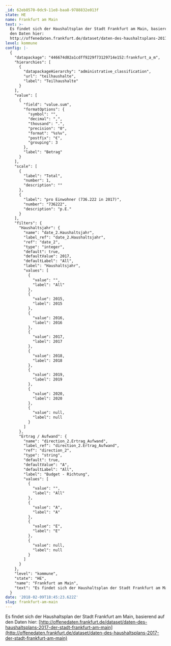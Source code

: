 ```yaml
---
_id: 62eb8570-0dc9-11e8-baa8-9788832e013f
state: HE
name: Frankfurt am Main
text: >-
  Es findet sich der Haushaltsplan der Stadt Frankfurt am Main, basierend auf
  den Daten hier:
  http://offenedaten.frankfurt.de/dataset/daten-des-haushaltsplans-2017-der-stadt-frankfurt-am-main
level: kommune
config: |-
  {
    "datapackage": "446674d02a1cdff9229f73129714e152:frankfurt_a_m",
    "hierarchies": [
      {
        "datapackageHierarchy": "administrative_classification",
        "url": "teilhaushalte",
        "label": "Teilhaushalte"
      }
    ],
    "value": [
      {
        "field": "value.sum",
        "formatOptions": {
          "symbol": "",
          "decimal": ",",
          "thousand": ".",
          "precision": "0",
          "format": "%s%v",
          "postfix": "€",
          "grouping": 3
        },
        "label": "Betrag"
      }
    ],
    "scale": [
      {
        "label": "Total",
        "number": 1,
        "description": ""
      },
      {
        "label": "pro Einwohner (736.222 in 2017)",
        "number": "736222",
        "description": "p.E."
      }
    ],
    "filters": {
      "Haushaltsjahr": {
        "name": "date_2.Haushaltsjahr",
        "label_ref": "date_2.Haushaltsjahr",
        "ref": "date_2",
        "type": "integer",
        "default": true,
        "defaultValue": 2017,
        "defaultLabel": "All",
        "label": "Haushaltsjahr",
        "values": [
          {
            "value": "",
            "label": "All"
          },
          {
            "value": 2015,
            "label": 2015
          },
          {
            "value": 2016,
            "label": 2016
          },
          {
            "value": 2017,
            "label": 2017
          },
          {
            "value": 2018,
            "label": 2018
          },
          {
            "value": 2019,
            "label": 2019
          },
          {
            "value": 2020,
            "label": 2020
          },
          {
            "value": null,
            "label": null
          }
        ]
      },
      "Ertrag / Aufwand": {
        "name": "direction_2.Ertrag_Aufwand",
        "label_ref": "direction_2.Ertrag_Aufwand",
        "ref": "direction_2",
        "type": "string",
        "default": true,
        "defaultValue": "A",
        "defaultLabel": "All",
        "label": "Budget - Richtung",
        "values": [
          {
            "value": "",
            "label": "All"
          },
          {
            "value": "A",
            "label": "A"
          },
          {
            "value": "E",
            "label": "E"
          },
          {
            "value": null,
            "label": null
          }
        ]
      }
    },
    "level": "kommune",
    "state": "HE",
    "name": "Frankfurt am Main",
    "text": "Es findet sich der Haushaltsplan der Stadt Frankfurt am Main, basierend auf den Daten hier: http://offenedaten.frankfurt.de/dataset/daten-des-haushaltsplans-2017-der-stadt-frankfurt-am-main"
  }
date: '2018-02-09T18:45:23.622Z'
slug: frankfurt-am-main
---
```

Es findet sich der Haushaltsplan der Stadt Frankfurt am Main, basierend auf den Daten hier: [http://offenedaten.frankfurt.de/dataset/daten-des-haushaltsplans-2017-der-stadt-frankfurt-am-main](http://offenedaten.frankfurt.de/dataset/daten-des-haushaltsplans-2017-der-stadt-frankfurt-am-main)
